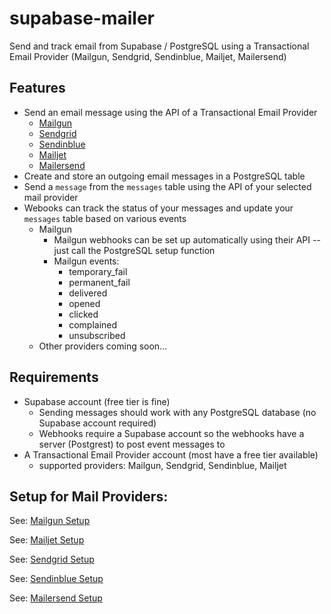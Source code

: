 # supabase-mailer
Send and track email from Supabase / PostgreSQL using a Transactional Email Provider (Mailgun, Sendgrid, Sendinblue, Mailjet, Mailersend)

## Features
- Send an email message using the API of a Transactional Email Provider 
  - [Mailgun](https://mailgun.com)
  - [Sendgrid](https://sendgrid.com)
  - [Sendinblue](https://sendinblue.com)
  - [Mailjet](https://mailjet.com)
  - [Mailersend](https://mailersend.com)
- Create and store an outgoing email messages in a PostgreSQL table
- Send a `message` from the `messages` table using the API of your selected mail provider
- Webooks can track the status of your messages and update your `messages` table based on various events
  - Mailgun
    - Mailgun webhooks can be set up automatically using their API -- just call the PostgreSQL setup function
    - Mailgun events:
      - temporary_fail
      - permanent_fail
      - delivered
      - opened
      - clicked
      - complained
      - unsubscribed
  - Other providers coming soon...

## Requirements
- Supabase account (free tier is fine)
  - Sending messages should work with any PostgreSQL database (no Supabase account required)
  - Webhooks require a Supabase account so the webhooks have a server (Postgrest) to post event messages to
- A Transactional Email Provider account (most have a free tier available)
  - supported providers: Mailgun, Sendgrid, Sendinblue, Mailjet

## Setup for Mail Providers:

See: [Mailgun Setup](./Mail_Providers/Mailgun.md)

See: [Mailjet Setup](./Mail_Providers/Mailjet.md)

See: [Sendgrid Setup](./Mail_Providers/Sendgrid.md)

See: [Sendinblue Setup](./Mail_Providers/Sendinblue.md)

See: [Mailersend Setup](./Mail_Providers/Mailersend.md)

